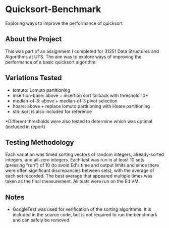 # Quicksort-Benchmark
Exploring ways to improve the performance of quicksort

## About the Project
This was part of an assignment I completed for 31251 Data Structures and Algorithms at UTS. The aim was to explore ways of improving the performance of a basic quicksort algorithm.

## Variations Tested
- lomuto: Lomuto partitioning
- insertion-base: above + insertion sort fallback with threshold 10*
- median-of-3: above + median-of-3 pivot selection
- hoare: above + replace lomuto partitioning with Hoare partitioning
- std::sort is also included for reference

*Different thresholds were also tested to determine which was optimal (included in report)

## Testing Methodology
Each variation was timed sorting vectors of random integers, already-sorted integers, and all-zero integers. Each test was run in at least 10 sets (pressing "run") of 10 (to avoid Ed's time and output limits and since there were often significant discrepancies between sets), with the average of each set recorded. The best average that appeared multiple times was taken as the final measurement. All tests were run on the Ed VM.

## Notes
- GoogleTest was used for verification of the sorting algorithms. It is included in the source code, but is not required to run the benchmark and can safely be removed.
